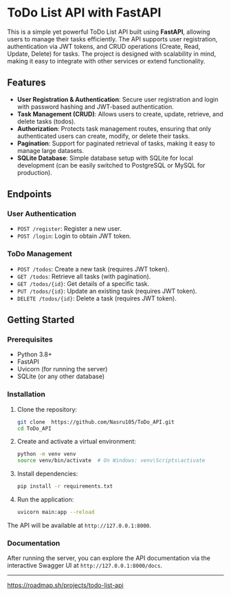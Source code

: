 # ToDo List API with FastAPI

This is a simple yet powerful ToDo List API built using **FastAPI**, allowing users to manage their tasks efficiently. The API supports user registration, authentication via JWT tokens, and CRUD operations (Create, Read, Update, Delete) for tasks. The project is designed with scalability in mind, making it easy to integrate with other services or extend functionality.

## Features

- **User Registration & Authentication**: Secure user registration and login with password hashing and JWT-based authentication.
- **Task Management (CRUD)**: Allows users to create, update, retrieve, and delete tasks (todos).
- **Authorization**: Protects task management routes, ensuring that only authenticated users can create, modify, or delete their tasks.
- **Pagination**: Support for paginated retrieval of tasks, making it easy to manage large datasets.
- **SQLite Database**: Simple database setup with SQLite for local development (can be easily switched to PostgreSQL or MySQL for production).

## Endpoints

### User Authentication
- `POST /register`: Register a new user.
- `POST /login`: Login to obtain JWT token.

### ToDo Management
- `POST /todos`: Create a new task (requires JWT token).
- `GET /todos`: Retrieve all tasks (with pagination).
- `GET /todos/{id}`: Get details of a specific task.
- `PUT /todos/{id}`: Update an existing task (requires JWT token).
- `DELETE /todos/{id}`: Delete a task (requires JWT token).

## Getting Started

### Prerequisites
- Python 3.8+
- FastAPI
- Uvicorn (for running the server)
- SQLite (or any other database)

### Installation

1. Clone the repository:
   ```bash
   git clone  https://github.com/Nasru105/ToDo_API.git
   cd ToDo_API
   ```

2. Create and activate a virtual environment:
   ```bash
   python -m venv venv
   source venv/bin/activate  # On Windows: venv\Scripts\activate
   ```

3. Install dependencies:
   ```bash
   pip install -r requirements.txt
   ```

4. Run the application:
   ```bash
   uvicorn main:app --reload
   ```

The API will be available at `http://127.0.0.1:8000`.

### Documentation

After running the server, you can explore the API documentation via the interactive Swagger UI at `http://127.0.0.1:8000/docs`.

---

https://roadmap.sh/projects/todo-list-api
